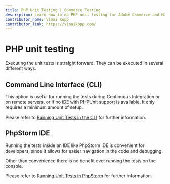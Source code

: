 ```yaml
---
title: PHP Unit Testing | Commerce Testing
description: Learn how to do PHP unit testing for Adobe Commerce and Magento Open Source projects.
contributor_name: Vinai Kopp
contributor_link: https://vinaikopp.com/
---
```


# PHP unit testing

Executing the unit tests is straight forward.
They can be executed in several different ways.

## Command Line Interface (CLI)

This option is useful for running the tests during Continuous Integration or on remote servers, or if no IDE with PHPUnit support is available. It only requires a minimum amount of setup.

Please refer to [Running Unit Tests in the CLI](command-line.md) for further information.

## PhpStorm IDE

Running the tests inside an IDE like PhpStorm IDE is convenient for developers, since it allows for easier navigation in the code and debugging.

Other than convenience there is no benefit over running the tests on the console.

Please refer to [Running Unit Tests in PhpStorm](phpstorm.md) for further information.

